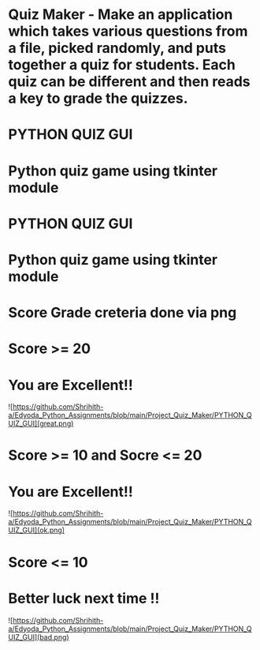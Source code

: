 # Quiz Maker - Make an application which takes various questions from a file, picked randomly, and puts together a quiz for students. Each quiz can be different and then reads a key to grade the quizzes.

# PYTHON QUIZ GUI

# Python quiz game using tkinter module

# PYTHON QUIZ GUI
# Python quiz game using tkinter module
# Score Grade creteria done via png

# Score >= 20 
# You are Excellent!!
![https://github.com/Shrihith-a/Edyoda_Python_Assignments/blob/main/Project_Quiz_Maker/PYTHON_QUIZ_GUI](great.png)

# Score >= 10 and Socre <= 20 
# You are Excellent!!
![https://github.com/Shrihith-a/Edyoda_Python_Assignments/blob/main/Project_Quiz_Maker/PYTHON_QUIZ_GUI](ok.png)

# Score <= 10
# Better luck next time !!
![https://github.com/Shrihith-a/Edyoda_Python_Assignments/blob/main/Project_Quiz_Maker/PYTHON_QUIZ_GUI](bad.png)
